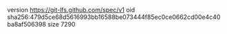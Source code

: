 version https://git-lfs.github.com/spec/v1
oid sha256:479d5ce68d5616993bb16588be073444f85ec0ce0662cd00e4c40ba8af506398
size 7290

